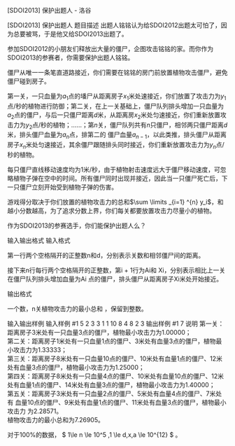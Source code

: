 



[SDOI2013] 保护出题人 - 洛谷














[SDOI2013] 保护出题人
题目描述
出题人铭铭认为给SDOI2012出题太可怕了，因为总要被骂，于是他又给SDOI2013出题了。


参加SDOI2012的小朋友们释放出大量的僵尸，企图攻击铭铭的家。而你作为SDOI2013的参赛者，你需要保护出题人铭铭。


僵尸从唯一一条笔直道路接近，你们需要在铭铭的房门前放置植物攻击僵尸，避免僵尸碰到房子。


第一关，一只血量为$a_1$点的墦尸从距离房子$x_1$米处速接近，你们放置了攻击力为$y_1$点/秒的植物进行防御；第二关，在上一关基础上，僵尸队列排头增加一只血量为$a_2$点的僵尸，与后一只僵尸距离$d$米，从距离房$x_2$米处匀速接近，你们重新放置攻击力为$y_2$点/秒的植物；……；第$n$关，僵尸队列共有$n$只僵尸，相邻两只僵尸距离$d$米，排头僵尸血量为$a_n$点，排第二的 僵尸血量$a_{n-1}$，以此类推，排头僵尸从距离房子$x_n$米处匀速接近，其余僵尸跟随排头同时接近，你们重新放置攻击力为$y_n$点/秒的植物。


每只僵尸直线移动速度均为$1$米/秒，由于植物射击速度远大于僵尸移动速度，可忽略植物子弹在空中的时间。所有僵尸同时出现并接近，因此当一只僵尸死亡后，下一只僵尸立刻开始受到植物子弹的伤害。


游戏得分取决于你们放置的植物攻击力的总和$\sum \limits _{i=1} ^{n} y_i$，和越小分数越高，为了追求分数上界，你们每关都要放置攻击力尽量小的植物。


作为SDOI2013的参赛选手，你们能保护出题人么？

输入输出格式
输入格式

第一行两个空格隔开的正整数n和d，分别表示关数和相邻僵尸间的距离。

接下来n行每行两个空格隔开的正整数，第i + 1行为Ai和 Xi，分别表示相比上一关在僵尸队列排头增加血量为Ai 点的僵尸，排头僵尸从距离房子Xi米处开始接近。

输出格式

一个数，n关植物攻击力的最小总和 ，保留到整数。

输入输出样例
输入样例 #1
5  2
3  3
1  1
10 8
4  8
2  3
输出样例 #1
7
说明
第一关：距离房子3米处有一只血量3点的僵尸，植物最小攻击力为1.00000；  
第二关：距离房子1米处有一只血量1点的僵尸、3米处有血量3点的僵尸，植物最小攻击力为1.33333；  
第三关：距离房子8米处有一只血量10点的僵尸、10米处有血量1点的僵尸、12米处有血量3点的僵尸，植物最小攻击力为1.25000；  
第四关：距离房子8米处有一只血量4点的僵尸、10米处有血量10点的僵尸、12米处有血量1点的僵尸、14米处有血量3点的僵尸，植物最小攻击力为1.40000；  
第五关：距离房子3米处有一只血量2点的僵尸、5米处有血量4点的僵尸、7米处有 血量10点的僵尸、9米处有血量1点的僵尸、11米处有血量3点的僵尸，植物最小攻击力 为2.28571。  
植物攻击力的最小总和为7.26905。

对于100%的数据， $ 1\le n \le 10^5  ,1 \le d,x,a \le 10^{12} $ 。







